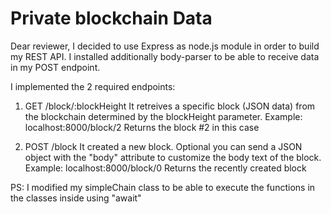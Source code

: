 # Private blockchain Data

Dear reviewer, I decided to use Express as node.js module in order to build my REST API.
I installed additionally body-parser to be able to receive data in my POST endpoint.

I implemented the 2 required endpoints:
1) GET /block/:blockHeight
It retreives a specific block (JSON data) from the blockchain determined by the blockHeight parameter.
Example: localhost:8000/block/2
Returns the block #2 in this case

2) POST /block
It created a new block. Optional you can send a JSON object with the "body" attribute to customize the body text of the block.
Example: localhost:8000/block/0
Returns the recently created block

PS: I modified my simpleChain class to be able to execute the functions in the classes inside using "await"

